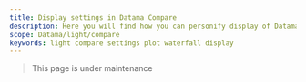 ```yaml
---
title: Display settings in Datama Compare
description: Here you will find how you can personify display of Datama Compare
scope: Datama/light/compare
keywords: light compare settings plot waterfall display
---
```


> This page is under maintenance